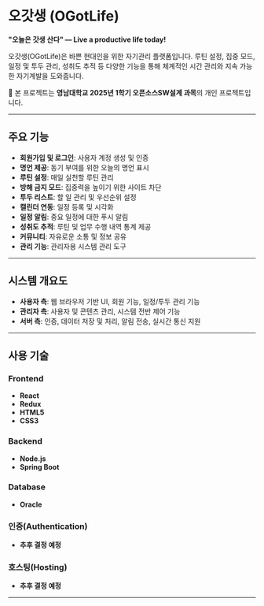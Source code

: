 # 오갓생 (OGotLife)

**"오늘은 갓생 산다" — Live a productive life today!**

오갓생(OGotLife)은 바쁜 현대인을 위한 자기관리 플랫폼입니다. 루틴 설정, 집중 모드, 일정 및 투두 관리, 성취도 추적 등 다양한 기능을 통해 체계적인 시간 관리와 지속 가능한 자기계발을 도와줍니다.

📌 본 프로젝트는 **영남대학교 2025년 1학기 오픈소스SW설계 과목**의 개인 프로젝트입니다. 

---

## 주요 기능

- **회원가입 및 로그인**: 사용자 계정 생성 및 인증
- **명언 제공**: 동기 부여를 위한 오늘의 명언 표시
- **루틴 설정**: 매일 실천할 루틴 관리
- **방해 금지 모드**: 집중력을 높이기 위한 사이트 차단
- **투두 리스트**: 할 일 관리 및 우선순위 설정
- **캘린더 연동**: 일정 등록 및 시각화
- **일정 알림**: 중요 일정에 대한 푸시 알림
- **성취도 추적**: 루틴 및 업무 수행 내역 통계 제공
- **커뮤니티**: 자유로운 소통 및 정보 공유
- **관리 기능**: 관리자용 시스템 관리 도구

---

## 시스템 개요도

- **사용자 측**: 웹 브라우저 기반 UI, 회원 기능, 일정/투두 관리 기능
- **관리자 측**: 사용자 및 콘텐츠 관리, 시스템 전반 제어 기능
- **서버 측**: 인증, 데이터 저장 및 처리, 알림 전송, 실시간 통신 지원

---

## 사용 기술

### Frontend
- **React**
- **Redux**
- **HTML5**
- **CSS3**

### Backend
- **Node.js**
- **Spring Boot**

### Database
- **Oracle**

### 인증(Authentication)
- **추후 결정 예정**

### 호스팅(Hosting)
- **추후 결정 예정**

---
